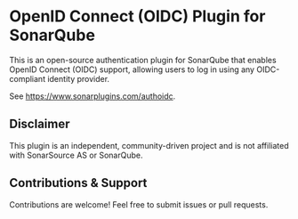 # OpenID Connect (OIDC) Plugin for SonarQube

This is an open-source authentication plugin for SonarQube that enables OpenID Connect (OIDC) support, allowing users to log in using any OIDC-compliant identity provider.

See https://www.sonarplugins.com/authoidc.

## Disclaimer

This plugin is an independent, community-driven project and is not affiliated with SonarSource AS or SonarQube.

## Contributions & Support

Contributions are welcome! Feel free to submit issues or pull requests.
